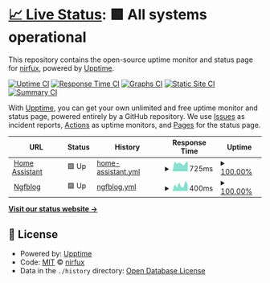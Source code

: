# [📈 Live Status](https://upptime.nirfux.github.io): <!--live status--> **🟩 All systems operational**

This repository contains the open-source uptime monitor and status page for [nirfux](https://upptime.nirfux.github.io), powered by [Upptime](https://github.com/upptime/upptime).

[![Uptime CI](https://github.com/nirfux/upptime/workflows/Uptime%20CI/badge.svg)](https://github.com/nirfux/upptime/actions?query=workflow%3A%22Uptime+CI%22)
[![Response Time CI](https://github.com/nirfux/upptime/workflows/Response%20Time%20CI/badge.svg)](https://github.com/nirfux/upptime/actions?query=workflow%3A%22Response+Time+CI%22)
[![Graphs CI](https://github.com/nirfux/upptime/workflows/Graphs%20CI/badge.svg)](https://github.com/nirfux/upptime/actions?query=workflow%3A%22Graphs+CI%22)
[![Static Site CI](https://github.com/nirfux/upptime/workflows/Static%20Site%20CI/badge.svg)](https://github.com/nirfux/upptime/actions?query=workflow%3A%22Static+Site+CI%22)
[![Summary CI](https://github.com/nirfux/upptime/workflows/Summary%20CI/badge.svg)](https://github.com/nirfux/upptime/actions?query=workflow%3A%22Summary+CI%22)

With [Upptime](https://upptime.js.org), you can get your own unlimited and free uptime monitor and status page, powered entirely by a GitHub repository. We use [Issues](https://github.com/nirfux/upptime/issues) as incident reports, [Actions](https://github.com/nirfux/upptime/actions) as uptime monitors, and [Pages](https://upptime.nirfux.github.io) for the status page.

<!--start: status pages-->
<!-- This summary is generated by Upptime (https://github.com/upptime/upptime) -->
<!-- Do not edit this manually, your changes will be overwritten -->
<!-- prettier-ignore -->
| URL | Status | History | Response Time | Uptime |
| --- | ------ | ------- | ------------- | ------ |
| <img alt="" src="https://icons.duckduckgo.com/ip3/ha.nirgf.com.ico" height="13"> [Home Assistant](https://ha.nirgf.com/) | 🟩 Up | [home-assistant.yml](https://github.com/ngfblog/upptime/commits/HEAD/history/home-assistant.yml) | <details><summary><img alt="Response time graph" src="./graphs/home-assistant/response-time-week.png" height="20"> 725ms</summary><br><a href="https://upptime.nirfux.github.io/history/home-assistant"><img alt="Response time 1670" src="https://img.shields.io/endpoint?url=https%3A%2F%2Fraw.githubusercontent.com%2Fngfblog%2Fupptime%2FHEAD%2Fapi%2Fhome-assistant%2Fresponse-time.json"></a><br><a href="https://upptime.nirfux.github.io/history/home-assistant"><img alt="24-hour response time 864" src="https://img.shields.io/endpoint?url=https%3A%2F%2Fraw.githubusercontent.com%2Fngfblog%2Fupptime%2FHEAD%2Fapi%2Fhome-assistant%2Fresponse-time-day.json"></a><br><a href="https://upptime.nirfux.github.io/history/home-assistant"><img alt="7-day response time 725" src="https://img.shields.io/endpoint?url=https%3A%2F%2Fraw.githubusercontent.com%2Fngfblog%2Fupptime%2FHEAD%2Fapi%2Fhome-assistant%2Fresponse-time-week.json"></a><br><a href="https://upptime.nirfux.github.io/history/home-assistant"><img alt="30-day response time 706" src="https://img.shields.io/endpoint?url=https%3A%2F%2Fraw.githubusercontent.com%2Fngfblog%2Fupptime%2FHEAD%2Fapi%2Fhome-assistant%2Fresponse-time-month.json"></a><br><a href="https://upptime.nirfux.github.io/history/home-assistant"><img alt="1-year response time 1670" src="https://img.shields.io/endpoint?url=https%3A%2F%2Fraw.githubusercontent.com%2Fngfblog%2Fupptime%2FHEAD%2Fapi%2Fhome-assistant%2Fresponse-time-year.json"></a></details> | <details><summary><a href="https://upptime.nirfux.github.io/history/home-assistant">100.00%</a></summary><a href="https://upptime.nirfux.github.io/history/home-assistant"><img alt="All-time uptime 98.66%" src="https://img.shields.io/endpoint?url=https%3A%2F%2Fraw.githubusercontent.com%2Fngfblog%2Fupptime%2FHEAD%2Fapi%2Fhome-assistant%2Fuptime.json"></a><br><a href="https://upptime.nirfux.github.io/history/home-assistant"><img alt="24-hour uptime 100.00%" src="https://img.shields.io/endpoint?url=https%3A%2F%2Fraw.githubusercontent.com%2Fngfblog%2Fupptime%2FHEAD%2Fapi%2Fhome-assistant%2Fuptime-day.json"></a><br><a href="https://upptime.nirfux.github.io/history/home-assistant"><img alt="7-day uptime 100.00%" src="https://img.shields.io/endpoint?url=https%3A%2F%2Fraw.githubusercontent.com%2Fngfblog%2Fupptime%2FHEAD%2Fapi%2Fhome-assistant%2Fuptime-week.json"></a><br><a href="https://upptime.nirfux.github.io/history/home-assistant"><img alt="30-day uptime 96.71%" src="https://img.shields.io/endpoint?url=https%3A%2F%2Fraw.githubusercontent.com%2Fngfblog%2Fupptime%2FHEAD%2Fapi%2Fhome-assistant%2Fuptime-month.json"></a><br><a href="https://upptime.nirfux.github.io/history/home-assistant"><img alt="1-year uptime 98.66%" src="https://img.shields.io/endpoint?url=https%3A%2F%2Fraw.githubusercontent.com%2Fngfblog%2Fupptime%2FHEAD%2Fapi%2Fhome-assistant%2Fuptime-year.json"></a></details>
| <img alt="" src="https://icons.duckduckgo.com/ip3/ngfblog.com.ico" height="13"> [Ngfblog](https://ngfblog.com/) | 🟩 Up | [ngfblog.yml](https://github.com/ngfblog/upptime/commits/HEAD/history/ngfblog.yml) | <details><summary><img alt="Response time graph" src="./graphs/ngfblog/response-time-week.png" height="20"> 400ms</summary><br><a href="https://upptime.nirfux.github.io/history/ngfblog"><img alt="Response time 449" src="https://img.shields.io/endpoint?url=https%3A%2F%2Fraw.githubusercontent.com%2Fngfblog%2Fupptime%2FHEAD%2Fapi%2Fngfblog%2Fresponse-time.json"></a><br><a href="https://upptime.nirfux.github.io/history/ngfblog"><img alt="24-hour response time 406" src="https://img.shields.io/endpoint?url=https%3A%2F%2Fraw.githubusercontent.com%2Fngfblog%2Fupptime%2FHEAD%2Fapi%2Fngfblog%2Fresponse-time-day.json"></a><br><a href="https://upptime.nirfux.github.io/history/ngfblog"><img alt="7-day response time 400" src="https://img.shields.io/endpoint?url=https%3A%2F%2Fraw.githubusercontent.com%2Fngfblog%2Fupptime%2FHEAD%2Fapi%2Fngfblog%2Fresponse-time-week.json"></a><br><a href="https://upptime.nirfux.github.io/history/ngfblog"><img alt="30-day response time 387" src="https://img.shields.io/endpoint?url=https%3A%2F%2Fraw.githubusercontent.com%2Fngfblog%2Fupptime%2FHEAD%2Fapi%2Fngfblog%2Fresponse-time-month.json"></a><br><a href="https://upptime.nirfux.github.io/history/ngfblog"><img alt="1-year response time 449" src="https://img.shields.io/endpoint?url=https%3A%2F%2Fraw.githubusercontent.com%2Fngfblog%2Fupptime%2FHEAD%2Fapi%2Fngfblog%2Fresponse-time-year.json"></a></details> | <details><summary><a href="https://upptime.nirfux.github.io/history/ngfblog">100.00%</a></summary><a href="https://upptime.nirfux.github.io/history/ngfblog"><img alt="All-time uptime 99.40%" src="https://img.shields.io/endpoint?url=https%3A%2F%2Fraw.githubusercontent.com%2Fngfblog%2Fupptime%2FHEAD%2Fapi%2Fngfblog%2Fuptime.json"></a><br><a href="https://upptime.nirfux.github.io/history/ngfblog"><img alt="24-hour uptime 100.00%" src="https://img.shields.io/endpoint?url=https%3A%2F%2Fraw.githubusercontent.com%2Fngfblog%2Fupptime%2FHEAD%2Fapi%2Fngfblog%2Fuptime-day.json"></a><br><a href="https://upptime.nirfux.github.io/history/ngfblog"><img alt="7-day uptime 100.00%" src="https://img.shields.io/endpoint?url=https%3A%2F%2Fraw.githubusercontent.com%2Fngfblog%2Fupptime%2FHEAD%2Fapi%2Fngfblog%2Fuptime-week.json"></a><br><a href="https://upptime.nirfux.github.io/history/ngfblog"><img alt="30-day uptime 96.71%" src="https://img.shields.io/endpoint?url=https%3A%2F%2Fraw.githubusercontent.com%2Fngfblog%2Fupptime%2FHEAD%2Fapi%2Fngfblog%2Fuptime-month.json"></a><br><a href="https://upptime.nirfux.github.io/history/ngfblog"><img alt="1-year uptime 99.40%" src="https://img.shields.io/endpoint?url=https%3A%2F%2Fraw.githubusercontent.com%2Fngfblog%2Fupptime%2FHEAD%2Fapi%2Fngfblog%2Fuptime-year.json"></a></details>

<!--end: status pages-->

[**Visit our status website →**](https://upptime.nirfux.github.io)

## 📄 License

- Powered by: [Upptime](https://github.com/upptime/upptime)
- Code: [MIT](./LICENSE) © [nirfux](https://upptime.nirfux.github.io)
- Data in the `./history` directory: [Open Database License](https://opendatacommons.org/licenses/odbl/1-0/)

